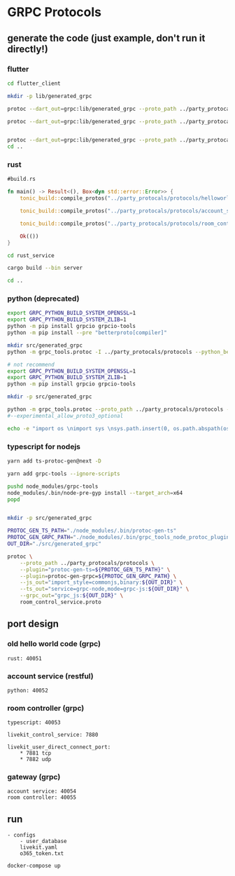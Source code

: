 # GRPC Protocols

## generate the code (just example, don't run it directly!)
### flutter
```bash
cd flutter_client

mkdir -p lib/generated_grpc

protoc --dart_out=grpc:lib/generated_grpc --proto_path ../party_protocals/protocols helloworld.proto

protoc --dart_out=grpc:lib/generated_grpc --proto_path ../party_protocals/protocols account_service.proto


protoc --dart_out=grpc:lib/generated_grpc --proto_path ../party_protocals/protocols room_control_service.proto
cd ..
```

### rust
```rust
#build.rs

fn main() -> Result<(), Box<dyn std::error::Error>> {
    tonic_build::compile_protos("../party_protocals/protocols/helloworld.proto")?;

    tonic_build::compile_protos("../party_protocals/protocols/account_service.proto")?;

    tonic_build::compile_protos("../party_protocals/protocols/room_control_service.proto")?;

    Ok(())
}
```

```bash
cd rust_service

cargo build --bin server

cd ..
```

### python (deprecated)
```bash
export GRPC_PYTHON_BUILD_SYSTEM_OPENSSL=1
export GRPC_PYTHON_BUILD_SYSTEM_ZLIB=1
python -m pip install grpcio grpcio-tools
python -m pip install --pre "betterproto[compiler]"

mkdir src/generated_grpc
python -m grpc_tools.protoc -I ../party_protocals/protocols --python_betterproto_out=src/generated_grpc account_service.proto
```

```bash
# not recommend
export GRPC_PYTHON_BUILD_SYSTEM_OPENSSL=1
export GRPC_PYTHON_BUILD_SYSTEM_ZLIB=1
python -m pip install grpcio grpcio-tools

mkdir -p src/generated_grpc

python -m grpc_tools.protoc --proto_path ../party_protocals/protocols --python_out=src/generated_grpc --grpc_python_out=src/generated_grpc ../party_protocals/protocols/account_service.proto 
#--experimental_allow_proto3_optional

echo -e "import os \nimport sys \nsys.path.insert(0, os.path.abspath(os.path.dirname(__file__)))" >> src/generated_grpc/__init__.py
```

### typescript for nodejs
```bash
yarn add ts-protoc-gen@next -D

yarn add grpc-tools --ignore-scripts

pushd node_modules/grpc-tools
node_modules/.bin/node-pre-gyp install --target_arch=x64
popd


mkdir -p src/generated_grpc

PROTOC_GEN_TS_PATH="./node_modules/.bin/protoc-gen-ts"
PROTOC_GEN_GRPC_PATH="./node_modules/.bin/grpc_tools_node_protoc_plugin"
OUT_DIR="./src/generated_grpc"

protoc \
    --proto_path ../party_protocals/protocols \
    --plugin="protoc-gen-ts=${PROTOC_GEN_TS_PATH}" \
    --plugin=protoc-gen-grpc=${PROTOC_GEN_GRPC_PATH} \
    --js_out="import_style=commonjs,binary:${OUT_DIR}" \
    --ts_out="service=grpc-node,mode=grpc-js:${OUT_DIR}" \
    --grpc_out="grpc_js:${OUT_DIR}" \
    room_control_service.proto
```

## port design

### old hello world code (grpc)
    rust: 40051

### account service (restful)
    python: 40052

### room controller (grpc)
    typescript: 40053

    livekit_control_service: 7880

    livekit_user_direct_connect_port: 
        * 7881 tcp
        * 7882 udp

### gateway (grpc)
    account service: 40054
    room controller: 40055

## run
```
- configs
    - user_database
    livekit.yaml
    o365_token.txt
```


```bash
docker-compose up
```